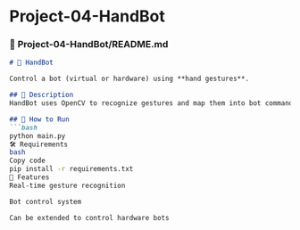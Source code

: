 # Project-04-HandBot
### 📝 **Project-04-HandBot/README.md**
```markdown
# 🤖 HandBot

Control a bot (virtual or hardware) using **hand gestures**.

## 📌 Description
HandBot uses OpenCV to recognize gestures and map them into bot commands (forward, backward, left, right).

## 🚀 How to Run
```bash
python main.py
🛠 Requirements
bash
Copy code
pip install -r requirements.txt
🎯 Features
Real-time gesture recognition

Bot control system

Can be extended to control hardware bots